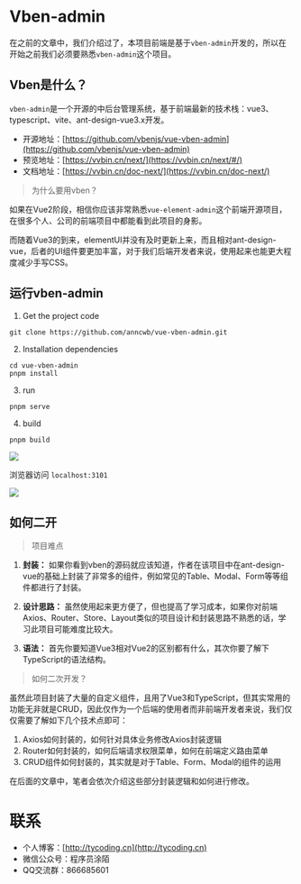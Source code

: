 # Vben-admin

在之前的文章中，我们介绍过了，本项目前端是基于`vben-admin`开发的，所以在开始之前我们必须要熟悉`vben-admin`这个项目。

## Vben是什么？

`vben-admin`是一个开源的中后台管理系统，基于前端最新的技术栈：vue3、typescript、vite、ant-design-vue3.x开发。

- 开源地址：[https://github.com/vbenjs/vue-vben-admin](https://github.com/vbenjs/vue-vben-admin)
- 预览地址：[https://vvbin.cn/next/](https://vvbin.cn/next/#/)
- 文档地址：[https://vvbin.cn/doc-next/](https://vvbin.cn/doc-next/)

> 为什么要用vben？

如果在Vue2阶段，相信你应该非常熟悉`vue-element-admin`这个前端开源项目，在很多个人、公司的前端项目中都能看到此项目的身影。

而随着Vue3的到来，elementUI并没有及时更新上来，而且相对ant-design-vue，后者的UI组件要更加丰富，对于我们后端开发者来说，使用起来也能更大程度减少手写CSS。

## 运行vben-admin

1. Get the project code
```shell
git clone https://github.com/anncwb/vue-vben-admin.git
```

2. Installation dependencies
```shell
cd vue-vben-admin
pnpm install
```

3. run
```shell
pnpm serve
```

4. build
```shell
pnpm build
```

![](http://cdn.tycoding.cn/docs/MIK-kEbCZB.png)

浏览器访问 `localhost:3101`

![](http://cdn.tycoding.cn/docs/MIK-jJMNsD.png)


## 如何二开

> 项目难点

1. **封装：**
如果你看到vben的源码就应该知道，作者在该项目中在ant-design-vue的基础上封装了非常多的组件，例如常见的Table、Modal、Form等等组件都进行了封装。

2. **设计思路：**
虽然使用起来更方便了，但也提高了学习成本，如果你对前端Axios、Router、Store、Layout类似的项目设计和封装思路不熟悉的话，学习此项目可能难度比较大。

3. **语法：**
首先你要知道Vue3相对Vue2的区别都有什么，其次你要了解下TypeScript的语法结构。

> 如何二次开发？

虽然此项目封装了大量的自定义组件，且用了Vue3和TypeScript，但其实常用的功能无非就是CRUD，因此仅作为一个后端的使用者而非前端开发者来说，我们仅仅需要了解如下几个技术点即可：

1. Axios如何封装的，如何针对具体业务修改Axios封装逻辑
2. Router如何封装的，如何后端请求权限菜单，如何在前端定义路由菜单
3. CRUD组件如何封装的，其实就是对于Table、Form、Modal的组件的运用

在后面的文章中，笔者会依次介绍这些部分封装逻辑和如何进行修改。


# 联系

- 个人博客：[http://tycoding.cn](http://tycoding.cn)
- 微信公众号：程序员涂陌
- QQ交流群：866685601
